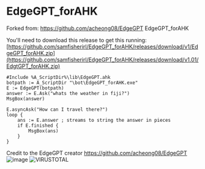 # EdgeGPT_forAHK

Forked from: https://github.com/acheong08/EdgeGPT
EdgeGPT_forAHK

You'll need to download this release to get this running: [https://github.com/samfisherirl/EdgeGPT_forAHK/releases/download/v1/EdgeGPT_forAHK.zip](https://github.com/samfisherirl/EdgeGPT_forAHK/releases/download/v1.01/EdgtGPT_forAHK.zip)
```autohotkey
#Include %A_ScriptDir%\lib\EdgeGPT.ahk
botpath := A_ScriptDir "\bot\EdgeGPT_forAHK.exe"
E := EdgeGPT(botpath)
answer := E.Ask("whats the weather in fiji?")
MsgBox(answer)

E.asyncAsk("How can I travel there?")
loop {
    ans := E.answer ; streams to string the answer in pieces
    if E.finished {
        MsgBox(ans)
    }
}
```


Credit to the EdgeGPT creator
https://github.com/acheong08/EdgeGPT
![image](https://github.com/samfisherirl/EdgeGPT_forAHK/assets/98753696/76573722-367a-4212-b457-10735e9628f0)
![VIRUSTOTAL](https://github.com/samfisherirl/EdgeGPT_forAHK/assets/98753696/6d45429b-4c72-4d19-b3cb-afb61680fdf7)
